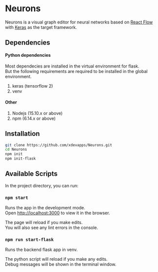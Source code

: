 # Neurons

Neurons is a visual graph editor for neural networks based on [React Flow](https://reactflow.dev/) with [Keras](https://keras.io/) as the target framework.


## Dependencies

#### Python dependencies

Most dependecies are installed in the virtual environment for flask.  
But the following requirements are required to be installed in the global environment.

1. keras (tensorflow 2)
2. venv

#### Other

1. Nodejs (15.10.x or above)
2. npm (6.14.x or above)


## Installation

```bash
git clone https://github.com/xdevapps/Neurons.git
cd Neurons
npm init
npm init-flask

```

## Available Scripts

In the project directory, you can run:

### `npm start`

Runs the app in the development mode.  
Open [http://localhost:3000](http://localhost:3000) to view it in the browser.

The page will reload if you make edits.  
You will also see any lint errors in the console.

### `npm run start-flask`

Runs the backend flask app in venv.  

The python script will reload if you make any edits.  
Debug messages will be shown in the terminal window.


<!--### `npm test`

Launches the test runner in the interactive watch mode.\
See the section about [running tests](https://facebook.github.io/create-react-app/docs/running-tests) for more information.-->

